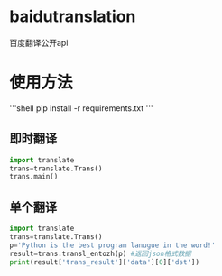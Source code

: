 # baidutranslation
百度翻译公开api
# 使用方法
'''shell
pip install -r requirements.txt
'''
## 即时翻译
```python
import translate
trans=translate.Trans()
trans.main()
```
## 单个翻译
```python
import translate
trans=translate.Trans()
p='Python is the best program lanugue in the word!'
result=trans.transl_entozh(p) #返回json格式数据
print(result['trans_result']['data'][0]['dst'])
```